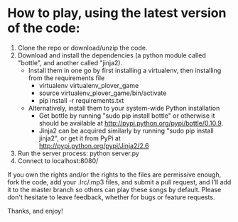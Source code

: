 How to play, using the latest version of the code:
==================================================
1. Clone the repo or download/unzip the code.
2. Download and install the dependencies (a python module called "bottle", and another called "jinja2). 
    - Install them in one go by first installing a virtualenv, then installing from the requirements file
      - virtualenv virtualenv\_plover\_game
      - source virtualenv\_plover\_game/bin/activate
      - pip install -r requirements.txt
    - Alternatively, install them to your system-wide Python installation
      - Get bottle by running "sudo pip install bottle" or otherwise it should be available at http://pypi.python.org/pypi/bottle/0.10.9.
      - Jinja2 can be acquired similarly by running "sudo pip install jinja2", or get it from PyPi at http://pypi.python.org/pypi/Jinja2/2.6
3. Run the server process: python server.py
4. Connect to localhost:8080/

If you own the rights and/or the rights to the files are permissive enough, fork the code, add your .lrc/.mp3 files, and submit a pull request, and I'll add it to the master branch so others can play these songs by default.
Please don't hesitate to leave feedback, whether for bugs or feature requests.

Thanks, and enjoy!
